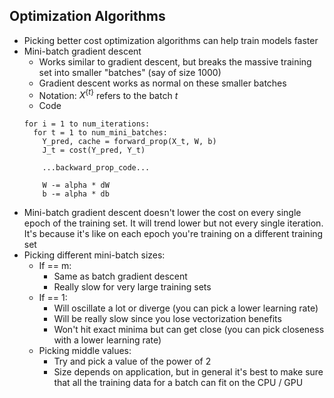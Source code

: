 ## Optimization Algorithms

* Picking better cost optimization algorithms can help train models faster
* Mini-batch gradient descent
  * Works similar to gradient descent, but breaks the massive training set into smaller "batches" (say of size 1000)
  * Gradient descent works as normal on these smaller batches
  * Notation: $X^{\{t\}}$ refers to the batch $t$
  * Code
  ```
  for i = 1 to num_iterations:
    for t = 1 to num_mini_batches:
      Y_pred, cache = forward_prop(X_t, W, b)
      J_t = cost(Y_pred, Y_t)

      ...backward_prop_code...

      W -= alpha * dW
      b -= alpha * db
  ```
* Mini-batch gradient descent doesn't lower the cost on every single epoch of the training set. It will trend lower but not every single iteration. It's because it's like on each epoch you're training on a different training set
* Picking different mini-batch sizes:
  * If == m:
    * Same as batch gradient descent
    * Really slow for very large training sets
  * If == 1:
    * Will oscillate a lot or diverge (you can pick a lower learning rate)
    * Will be really slow since you lose vectorization benefits
    * Won't hit exact minima but can get close (you can pick closeness with a lower learning rate)
  * Picking middle values:
    * Try and pick a value of the power of 2
    * Size depends on application, but in general it's best to make sure that all the training data for a batch can fit on the CPU / GPU